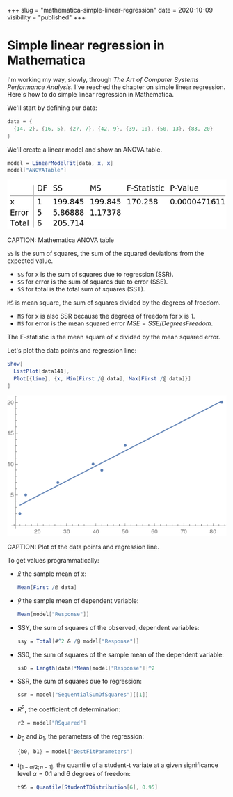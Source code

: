 +++
slug = "mathematica-simple-linear-regression"
date = 2020-10-09
visibility = "published"
+++

# Simple linear regression in Mathematica

I'm working my way, slowly, through *The Art of Computer Systems Performance 
Analysis*. I've reached the chapter on simple linear regression. Here's how to
do simple linear regression in Mathematica.

We'll start by defining our data:

```mathematica
data = {
  {14, 2}, {16, 5}, {27, 7}, {42, 9}, {39, 10}, {50, 13}, {83, 20}
}
```

We'll create a linear model and show an ANOVA table.

```mathematica
model = LinearModelFit[data, x, x]
model["ANOVATable"]
```

![Mathematica ANOVA table](./anova.png)

CAPTION: Mathematica ANOVA table

`SS` is the sum of squares, the sum of the squared deviations from the expected 
value.

- `SS` for x is the sum of squares due to regression (SSR).
- `SS` for error is the sum of squares due to error (SSE). 
- `SS` for total is the total sum of squares (SST). 

`MS` is mean square, the sum of squares divided by the degrees of freedom.

- `MS` for x is also SSR because the degrees of freedom for x is 1.
- `MS` for error is the mean squared error $MSE = SSE / DegreesFreedom$.

The F-statistic is the mean square of x divided by the mean squared error.

Let's plot the data points and regression line:

```mathematica
Show[
  ListPlot[data141],
  Plot[{line}, {x, Min[First /@ data], Max[First /@ data]}]
]
```

![Mathematica plot of data points and regression line](./mathematica-regression-plot.png)

CAPTION: Plot of the data points and regression line.


To get values programmatically:

-   $\bar x$ the sample mean of x:

    ```mathematica
    Mean[First /@ data]
    ```

-   $\bar y$ the sample mean of dependent variable:

    ```mathematica
    Mean[model["Response"]]
    ```

-   SSY, the sum of squares of the observed, dependent variables:

    ```mathematica
    ssy = Total[#^2 & /@ model["Response"]]
    ```

- SS0, the sum of squares of the sample mean of the dependent variable:

    ```mathematica
    ss0 = Length[data]*Mean[model["Response"]]^2
    ```
 

-   SSR, the sum of squares due to regression:

    ```mathematica
    ssr = model["SequentialSumOfSquares"][[1]]
    ```
 
-   $R^2$, the coefficient of determination:
    ```mathematica
    r2 = model["RSquared"]
    ```
 
-   $b_0$ and $b_1$, the parameters of the regression:
    ```mathematica
    {b0, b1} = model["BestFitParameters"]
    ```

-   $t_{[1-\alpha/2;n-1]}$, the quantile of a student-t variate at a given 
    significance level $\alpha = 0.1$ and 6 degrees of freedom:
  
    ```mathematica
    t95 = Quantile[StudentTDistribution[6], 0.95]
    ```
  